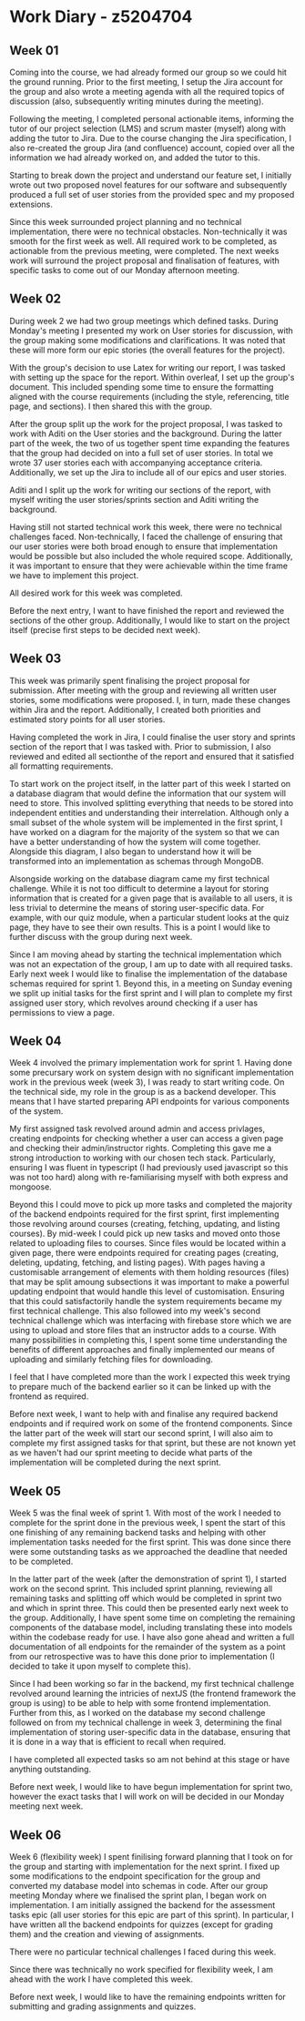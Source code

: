 # Work Diary - z5204704

## Week 01
Coming into the course, we had already formed our group so we could hit the ground running. Prior to the first meeting, I setup the Jira account for the group and also wrote a meeting agenda with all the required topics of discussion (also, subsequently writing minutes during the meeting).

Following the meeting, I completed personal actionable items, informing the tutor of our project selection (LMS) and scrum master (myself) along with adding the tutor to Jira. Due to the course changing the Jira specification, I also re-created the group Jira (and confluence) account, copied over all the information we had already worked on, and added the tutor to this.

Starting to break down the project and understand our feature set, I initially wrote out two proposed novel features for our software and subsequently produced a full set of user stories from the provided spec and my proposed extensions.

Since this week surrounded project planning and no technical implementation, there were no technical obstacles. Non-technically it was smooth for the first week as well. All required work to be completed, as actionable from the previous meeting, were completed. The next weeks work will surround the project proposal and finalisation of features, with specific tasks to come out of our Monday afternoon meeting.


## Week 02
During week 2 we had two group meetings which defined tasks. During Monday's meeting I presented my work on User stories for discussion, with the group making some modifications and clarifications. It was noted that these will more form our epic stories (the overall features for the project).

With the group's decision to use Latex for writing our report, I was tasked with setting up the space for the report. Within overleaf, I set up the group's document. This included spending some time to ensure the formatting aligned with the course requirements (including the style, referencing, title page, and sections). I then shared this with the group.

After the group split up the work for the project proposal, I was tasked to work with Aditi on the User stories and the background. During the latter part of the week, the two of us together spent time expanding the features that the group had decided on into a full set of user stories. In total we wrote 37 user stories each with accompanying acceptance criteria. Additionally, we set up the Jira to include all of our epics and user stories.

Aditi and I split up the work for writing our sections of the report, with myself writing the user stories/sprints section and Aditi writing the background.

Having still not started technical work this week, there were no technical challenges faced. Non-technically, I faced the challenge of ensuring that our user stories were both broad enough to ensure that implementation would be possible but also included the whole required scope. Additionally, it was important to ensure that they were achievable within the time frame we have to implement this project.

All desired work for this week was completed.

Before the next entry, I want to have finished the report and reviewed the sections of the other group. Additionally, I would like to start on the project itself (precise first steps to be decided next week).


## Week 03
This week was primarily spent finalising the project proposal for submission. After meeting with the group and reviewing all written user stories, some modifications were proposed. I, in turn, made these changes within Jira and the report. Additionally, I created both priorities and estimated story points for all user stories.

Having completed the work in Jira, I could finalise the user story and sprints section of the report that I was tasked with. Prior to submission, I also reviewed and edited all sectionthe of the report and ensured that it satisfied all formatting requirements.

To start work on the project itself, in the latter part of this week I started on a database diagram that would define the information that our system will need to store. This involved splitting everything that needs to be stored into independent entities and understanding their interrelation. Although only a small subset of the whole system will be implemented in the first sprint, I have worked on a diagram for the majority of the system so that we can have a better understanding of how the system will come together. Alongside this diagram, I also began to understand how it will be transformed into an implementation as schemas through MongoDB.

Alsongside working on the database diagram came my first technical challenge. While it is not too difficult to determine a layout for storing information that is created for a given page that is available to all users, it is less trivial to determine the means of storing user-specific data. For example, with our quiz module, when a particular student looks at the quiz page, they have to see their own results. This is a point I would like to further discuss with the group during next week.

Since I am moving ahead by starting the technical implementation which was not an expectation of the group, I am up to date with all required tasks. Early next week I would like to finalise the implementation of the database schemas required for sprint 1. Beyond this, in a meeting on Sunday evening we split up initial tasks for the first sprint and I will plan to complete my first assigned user story, which revolves around checking if a user has permissions to view a page.

## Week 04
Week 4 involved the primary implementation work for sprint 1. Having done some precursary work on system design with no significant implementation work in the previous week (week 3), I was ready to start writing code. On the technical side, my role in the group is as a backend developer. This means that I have started preparing API endpoints for various components of the system.

My first assigned task revolved around admin and access privlages, creating endpoints for checking whether a user can access a given page and checking their admin/instructor rights. Completing this gave me a strong introduction to working with our chosen tech stack. Particularly, ensuring I was fluent in typescript (I had previously used javascript so this was not too hard) along with re-familiarising myself with both express and mongoose.

Beyond this I could move to pick up more tasks and completed the majority of the backend endpoints required for the first sprint, first implementing those revolving around courses (creating, fetching, updating, and listing courses). By mid-week I could pick up new tasks and moved onto those related to uploading files to courses. Since files would be located within a given page, there were endpoints required for creating pages (creating, deleting, updating, fetching, and listing pages). With pages having a customisable arrangement of elements with them holding resources (files) that may be split amoung subsections it was important to make a powerful updating endpoint that would handle this level of customisation. Ensuring that this could satisfactorily handle the system requirements became my first technical challenge. This also followed into my week's second technical challenge which was interfacing with firebase store which we are using to upload and store files that an instructor adds to a course. With many possibilities in completing this, I spent some time understanding the benefits of different approaches and finally implemented our means of uploading and similarly fetching files for downloading.

I feel that I have completed more than the work I expected this week trying to prepare much of the backend earlier so it can be linked up with the frontend as required.

Before next week, I want to help with and finalise any required backend endpoints and if required work on some of the frontend components. Since the latter part of the week will start our second sprint, I will also aim to complete my first assigned tasks for that sprint, but these are not known yet as we haven't had our sprint meeting to decide what parts of the implementation will be completed during the next sprint.

## Week 05
Week 5 was the final week of sprint 1. With most of the work I needed to complete for the sprint done in the previous week, I spent the start of this one finishing of any remaining backend tasks and helping with other implementation tasks needed for the first sprint. This was done since there were some outstanding tasks as we approached the deadline that needed to be completed.

In the latter part of the week (after the demonstration of sprint 1), I started work on the second sprint. This included sprint planning, reviewing all remaining tasks and splitting off which would be completed in sprint two and which in sprint three. This could then be presented early next week to the group. Additionally, I have spent some time on completing the remaining components of the database model, including translating these into models within the codebase ready for use. I have also gone ahead and written a full documentation of all endpoints for the remainder of the system as a point from our retrospective was to have this done prior to implementation (I decided to take it upon myself to complete this).

Since I had been working so far in the backend, my first technical challenge revolved around learning the intricies of nextJS (the frontend framework the group is using) to be able to help with some frontend implementation. Further from this, as I worked on the database my second challenge followed on from my technical challenge in week 3, determining the final implementation of storing user-specific data in the database, ensuring that it is done in a way that is efficient to recall when required.

I have completed all expected tasks so am not behind at this stage or have anything outstanding.

Before next week, I would like to have begun implementation for sprint two, however the exact tasks that I will work on will be decided in our Monday meeting next week.

## Week 06
Week 6 (flexibility week) I spent finilising forward planning that I took on for the group and starting with implementation for the next sprint. I fixed up some modifications to the endpoint specification for the group and converted my database model into schemas in code. After our group meeting Monday where we finalised the sprint plan, I began work on implementation. I am initially assigned the backend for the assessment tasks epic (all user stories for this epic are part of this sprint). In particular, I have written all the backend endpoints for quizzes (except for grading them) and the creation and viewing of assignments.

There were no particular technical challenges I faced during this week.

Since there was technically no work specified for flexibility week, I am ahead with the work I have completed this week.

Before next week, I would like to have the remaining endpoints written for submitting and grading assignments and quizzes.